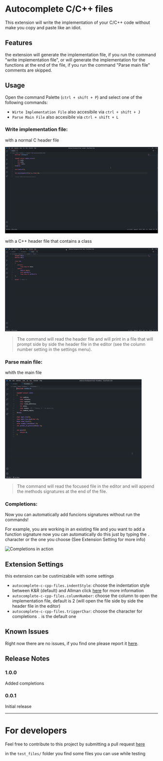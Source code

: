 # Autocomplete C/C++ files

This extension will write the implementation of your C/C++ code without make you copy and paste like an idiot.

## Features

the extension will generate the implementation file, if you run the command "write implementation file", or will generate the implementation for the functions at the end of the file, if you run the command "Parse main file" comments are skipped.

## Usage
Open the command Palette (`ctrl + shift + P`) and select one of the following commands:

* `Wirte Implementation File` also accesibile via `ctrl + shift + J`
* `Parse Main File` also accesibile via `ctrl + shift + L`

### Write implementation file:

with a normal C header file

![with C header file](https://github.com/SteveSevetS/autocomplete-c-cpp-files/blob/master/images/Write_impl_C_file.gif?raw=true)

with a C++ header file that contains a class

![with C++ class header file](https://github.com/SteveSevetS/autocomplete-c-cpp-files/blob/master/images/Write_impl_CPP_file.gif?raw=true)

> The command will read the header file and will print in a file that will prompt side by side the header file in the editor (see the column number setting in the settings menu).

### Parse main file:

whith the main file

![with the main file](https://github.com/SteveSevetS/autocomplete-c-cpp-files/blob/master/images/parse_main_file.gif?raw=true)
> The command will read the focused file in the editor and will append the methods signatures at the end of the file.

### Completions:

Now you can automatically add funcions signatures without run the commands!

For example, you are working in an existing file and you want to add a function signature now you can automatically do this just by typing the `.` character or the one you choose (See Extension Setting for more info)

![Completions in action]()

## Extension Settings

this extension can be custimizabile with some settings

* `autocomplete-c-cpp-files.indentStyle`: choose the indentation style between K&R (default) and Allman click [here](https://en.wikipedia.org/wiki/Indentation_style#Brace_placement_in_compound_statements) for more information
* `autocomplete-c-cpp-files.columnNumber`: choose the column to open the implementation file, default is 2 (will open the file side by side the header file in the editor) 
* `autocomplete-c-cpp-files.triggerChar`: choose the character for completions `.` is the default one

## Known Issues

Right now there are no issues, if you find one please report it [here](https://github.com/SteveSevetS/autocomplete-c-cpp-files/issues).

## Release Notes

### 1.0.0

Added completions

### 0.0.1

Initial release

-----------------------------------------------------------------------------------------------------------

# For developers

Feel free to contribute to this project by submitting a pull request [here](https://github.com/SteveSevetS/autocomplete-c-cpp-files/pulls)

in the `test_files/` folder you find some files you can use while testing